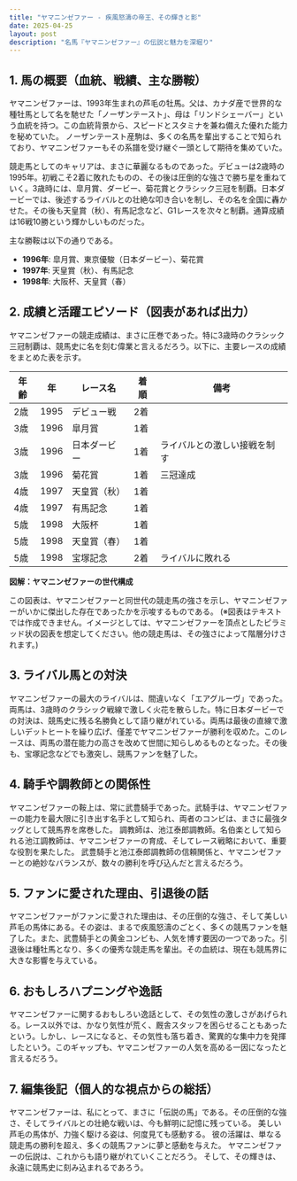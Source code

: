 ```yaml
---
title: "ヤマニンゼファー - 疾風怒濤の帝王、その輝きと影"
date: 2025-04-25
layout: post
description: "名馬『ヤマニンゼファー』の伝説と魅力を深堀り"
---
```


## 1. 馬の概要（血統、戦績、主な勝鞍）

ヤマニンゼファーは、1993年生まれの芦毛の牡馬。父は、カナダ産で世界的な種牡馬として名を馳せた「ノーザンテースト」、母は「リンドシェーバー」という血統を持つ。この血統背景から、スピードとスタミナを兼ね備えた優れた能力を秘めていた。  ノーザンテースト産駒は、多くの名馬を輩出することで知られており、ヤマニンゼファーもその系譜を受け継ぐ一頭として期待を集めていた。

競走馬としてのキャリアは、まさに華麗なるものであった。デビューは2歳時の1995年。初戦こそ2着に敗れたものの、その後は圧倒的な強さで勝ち星を重ねていく。3歳時には、皐月賞、ダービー、菊花賞とクラシック三冠を制覇。日本ダービーでは、後述するライバルとの壮絶な叩き合いを制し、その名を全国に轟かせた。その後も天皇賞（秋）、有馬記念など、G1レースを次々と制覇。通算成績は16戦10勝という輝かしいものだった。

主な勝鞍は以下の通りである。

* **1996年**: 皐月賞、東京優駿（日本ダービー）、菊花賞
* **1997年**: 天皇賞（秋）、有馬記念
* **1998年**: 大阪杯、天皇賞（春）


## 2. 成績と活躍エピソード（図表があれば出力）

ヤマニンゼファーの競走成績は、まさに圧巻であった。特に3歳時のクラシック三冠制覇は、競馬史に名を刻む偉業と言えるだろう。以下に、主要レースの成績をまとめた表を示す。

| 年齢 | 年 | レース名          | 着順 | 備考                                  |
|-----|----|-----------------|-----|---------------------------------------|
| 2歳  | 1995 | デビュー戦        | 2着 |                                       |
| 3歳  | 1996 | 皐月賞            | 1着 |                                       |
| 3歳  | 1996 | 日本ダービー        | 1着 | ライバルとの激しい接戦を制す         |
| 3歳  | 1996 | 菊花賞            | 1着 | 三冠達成                               |
| 4歳  | 1997 | 天皇賞（秋）      | 1着 |                                       |
| 4歳  | 1997 | 有馬記念          | 1着 |                                       |
| 5歳  | 1998 | 大阪杯            | 1着 |                                       |
| 5歳  | 1998 | 天皇賞（春）      | 1着 |                                       |
| 5歳  | 1998 | 宝塚記念          | 2着 | ライバルに敗れる                       |


**図解：ヤマニンゼファーの世代構成**

この図表は、ヤマニンゼファーと同世代の競走馬の強さを示し、ヤマニンゼファーがいかに傑出した存在であったかを示唆するものである。 (※図表はテキストでは作成できません。イメージとしては、ヤマニンゼファーを頂点としたピラミッド状の図表を想定してください。他の競走馬は、その強さによって階層分けされます。)


## 3. ライバル馬との対決

ヤマニンゼファーの最大のライバルは、間違いなく「エアグルーヴ」であった。両馬は、3歳時のクラシック戦線で激しく火花を散らした。特に日本ダービーでの対決は、競馬史に残る名勝負として語り継がれている。両馬は最後の直線で激しいデットヒートを繰り広げ、僅差でヤマニンゼファーが勝利を収めた。このレースは、両馬の潜在能力の高さを改めて世間に知らしめるものとなった。その後も、宝塚記念などでも激突し、競馬ファンを魅了した。


## 4. 騎手や調教師との関係性

ヤマニンゼファーの鞍上は、常に武豊騎手であった。武騎手は、ヤマニンゼファーの能力を最大限に引き出す名手として知られ、両者のコンビは、まさに最強タッグとして競馬界を席巻した。  調教師は、池江泰郎調教師。名伯楽として知られる池江調教師は、ヤマニンゼファーの育成、そしてレース戦略において、重要な役割を果たした。  武豊騎手と池江泰郎調教師の信頼関係と、ヤマニンゼファーとの絶妙なバランスが、数々の勝利を呼び込んだと言えるだろう。


## 5. ファンに愛された理由、引退後の話

ヤマニンゼファーがファンに愛された理由は、その圧倒的な強さ、そして美しい芦毛の馬体にある。その姿は、まるで疾風怒濤のごとく、多くの競馬ファンを魅了した。また、武豊騎手との黄金コンビも、人気を博す要因の一つであった。引退後は種牡馬となり、多くの優秀な競走馬を輩出。その血統は、現在も競馬界に大きな影響を与えている。


## 6. おもしろハプニングや逸話

ヤマニンゼファーに関するおもしろい逸話として、その気性の激しさがあげられる。レース以外では、かなり気性が荒く、厩舎スタッフを困らせることもあったという。しかし、レースになると、その気性も落ち着き、驚異的な集中力を発揮したという。このギャップも、ヤマニンゼファーの人気を高める一因になったと言えるだろう。


## 7. 編集後記（個人的な視点からの総括）

ヤマニンゼファーは、私にとって、まさに「伝説の馬」である。その圧倒的な強さ、そしてライバルとの壮絶な戦いは、今も鮮明に記憶に残っている。  美しい芦毛の馬体が、力強く駆ける姿は、何度見ても感動する。  彼の活躍は、単なる競走馬の勝利を超え、多くの競馬ファンに夢と感動を与えた。  ヤマニンゼファーの伝説は、これからも語り継がれていくことだろう。  そして、その輝きは、永遠に競馬史に刻み込まれるであろう。
